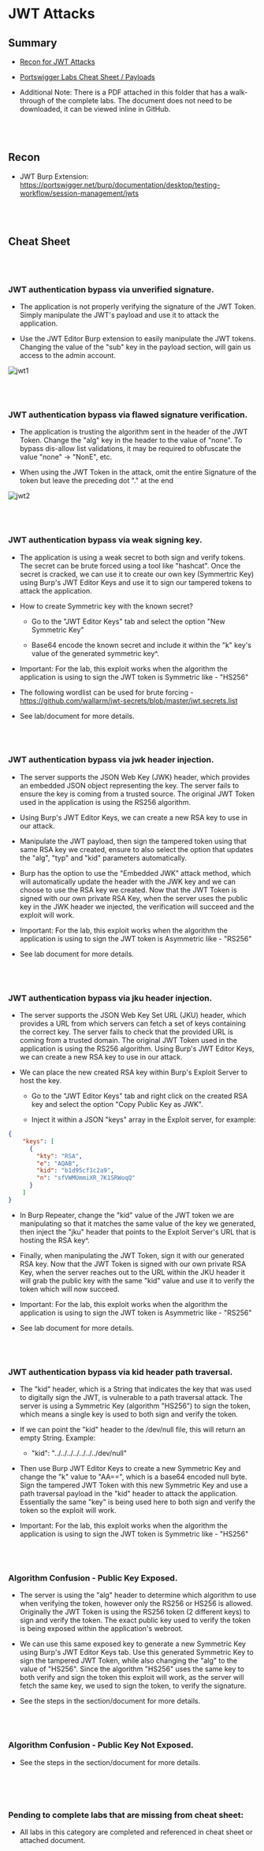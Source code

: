 # JWT Attacks

## Summary

* [Recon for JWT Attacks](#recon)

* [Portswigger Labs Cheat Sheet / Payloads](#cheat-sheet)

* Additional Note: There is a PDF attached in this folder that has a walk-through of the complete labs. The document does not need to be downloaded, it can be viewed inline in GitHub.

<br><br>

## Recon

* JWT Burp Extension:  https://portswigger.net/burp/documentation/desktop/testing-workflow/session-management/jwts


<br><br>

## Cheat Sheet

<br><br>

### __JWT authentication bypass via unverified signature.__

* The application is not properly verifying the signature of the JWT Token.  Simply manipulate the JWT's payload and use it to attack the application.

* Use the JWT Editor Burp extension to easily manipulate the JWT tokens.  Changing the value of the "sub" key in the payload section, will gain us access to the admin account.

![jwt1](https://github.com/ChrisM-X/PortSwigger-Academy-CheatSheets/blob/master/JWT%20Attacks/Images/Picture1.png)

<br><br>

### __JWT authentication bypass via flawed signature verification.__

* The application is trusting the algorithm sent in the header of the JWT Token.  Change the "alg" key in the header to the value of "none".  To bypass dis-allow list validations, it may be required to obfuscate the value "none" -> "NonE", etc. 

* When using the JWT Token in the attack, omit the entire Signature of the token but leave the preceding dot "." at the end 

![jwt2](https://github.com/ChrisM-X/PortSwigger-Academy-CheatSheets/blob/master/JWT%20Attacks/Images/Picture2.png)

<br><br>

### __JWT authentication bypass via weak signing key.__

* The application is using a weak secret to both sign and verify tokens.  The secret can be brute forced using a tool like "hashcat".  Once the secret is cracked, we can use it to create our own key (Symmertric Key) using Burp's JWT Editor Keys and use it to sign our tampered tokens to attack the application.

* How to create Symmetric key with the known secret?

    * Go to the "JWT Editor Keys" tab and select the option "New Symmetric Key"
    
    * Base64 encode the known secret and include it within the "k" key's value of the generated symmetric key^.
    

* Important:  For the lab, this exploit works when the algorithm the application is using to sign the JWT token is Symmetric like - "HS256"

* The following wordlist can be used for brute forcing - https://github.com/wallarm/jwt-secrets/blob/master/jwt.secrets.list

* See lab/document for more details.

<br><br>

### __JWT authentication bypass via jwk header injection.__

* The server supports the JSON Web Key (JWK) header, which provides an embedded JSON object representing the key.  The server fails to ensure the key is coming from a trusted source.  The original JWT Token used in the application is using the RS256 algorithm.

* Using Burp's JWT Editor Keys, we can create a new RSA key to use in our attack.  

* Manipulate the JWT payload, then sign the tampered token using that same RSA key we created, ensure to also select the option that updates the "alg", "typ" and "kid" parameters automatically.

* Burp has the option to use the "Embedded JWK" attack method, which will automatically update the header with the JWK key and we can choose to use the RSA key we created. Now that the JWT Token is signed with our own private RSA Key, when the server uses the public key in the JWK header we injected, the verification will succeed and the exploit will work.

* Important:  For the lab, this exploit works when the algorithm the application is using to sign the JWT token is Asymmetric like - "RS256"

* See lab document for more details.

<br><br>

### __JWT authentication bypass via jku header injection.__

* The server supports the JSON Web Key Set URL (JKU) header, which provides a URL from which servers can fetch a set of keys containing the correct key.  The server fails to check that the provided URL is coming from a trusted domain.  The original JWT Token used in the application is using the RS256 algorithm.  Using Burp's JWT Editor Keys, we can create a new RSA key to use in our attack.  

* We can place the new created RSA key within Burp's Exploit Server to host the key.

    * Go to the "JWT Editor Keys" tab and right click on the created RSA key and select the option "Copy Public Key as JWK".
    
    * Inject it within a JSON "keys" array in the Exploit server, for example: 

```json
{
    "keys": [
      {
        "kty": "RSA",
        "e": "AQAB",
        "kid": "b1d95cf1c2a9",
        "n": "sfVWMUmmiXR_7K1SRWoqQ"
      }
    ]
}
```

* In Burp Repeater, change the "kid" value of the JWT token we are manipulating so that it matches the same value of the key we generated, then inject the "jku" header that points to the Exploit Server's URL that is hosting the RSA key^.

* Finally, when manipulating the JWT Token, sign it with our generated RSA key.  Now that the JWT Token is signed with our own private RSA Key, when the server reaches out to the URL within the JKU header it will grab the public key with the same "kid" value and use it to verify the token which will now succeed.

* Important:  For the lab, this exploit works when the algorithm the application is using to sign the JWT token is Asymmetric like - "RS256"

* See lab document for more details.

<br><br>

### __JWT authentication bypass via kid header path traversal.__

* The "kid" header, which is a String that indicates the key that was used to digitally sign the JWT, is vulnerable to a path traversal attack.  The server is using a Symmetric Key (algorithm "HS256") to sign the token, which means a single key is used to both sign and verify the token.  

* If we can point the "kid" header to the /dev/null file, this will return an empty String.  Example:

    * "kid": "../../../../../../../dev/null" 

* Then use Burp JWT Editor Keys to create a new Symmetric Key and change the "k" value to "AA==", which is a base64 encoded null byte.  Sign the tampered JWT Token with this new Symmetric Key and use a path traversal payload in the "kid" header to attack the application. Essentially the same "key" is being used here to both sign and verify the token so the exploit will work.

* Important:  For the lab, this exploit works when the algorithm the application is using to sign the JWT token is Symmetric like - "HS256"

<br><br>

### __Algorithm Confusion - Public Key Exposed.__

* The server is using the "alg" header to determine which algorithm to use when verifying the token, however only the RS256 or HS256 is allowed.  Originally the JWT Token is using the RS256 token (2 different keys) to sign and verify the token.  The exact public key used to verify the token is being exposed within the application's webroot.  

* We can use this same exposed key to generate a new Symmetric Key using Burp's JWT Editor Keys tab.  Use this generated Symmetric Key to sign the tampered JWT Token, while also changing the "alg" to the value of "HS256".  Since the algorithm "HS256" uses the same key to both verify and sign the token this exploit will work, as the server will fetch the same key, we used to sign the token, to verify the signature.

* See the steps in the section/document for more details.

<br><br>

### __Algorithm Confusion - Public Key Not Exposed.__

* See the steps in the section/document for more details.

<br><br><br>

### Pending to complete labs that are missing from cheat sheet:

* All labs in this category are completed and referenced in cheat sheet or attached document.
